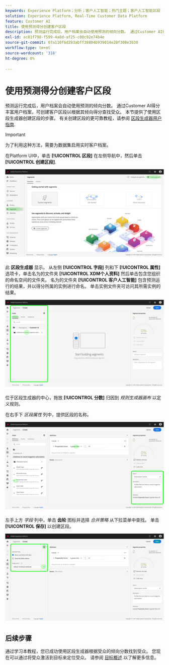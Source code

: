 ```yaml
---
keywords: Experience Platform；分析；客户人工智能；热门主题；客户人工智能区段
solution: Experience Platform, Real-Time Customer Data Platform
feature: Customer AI
title: 使用预测得分创建客户区段
description: 预测运行完成后，用户档案会自动使用预测的倾向分数。 通过Customer AI得分丰富用户档案，可创建客户区段以根据其倾向得分查找受众。 本节提供了使用区段生成器创建区段的步骤。
exl-id: ac81f798-f599-4a8d-af25-c00c92e74b4e
source-git-commit: 07a110f6d293abff38804b939014e28f308e3b30
workflow-type: tm+mt
source-wordcount: '318'
ht-degree: 0%

---
```


# 使用预测得分创建客户区段

预测运行完成后，用户档案会自动使用预测的倾向分数。 通过Customer AI得分丰富用户档案，可创建客户区段以根据其倾向得分查找受众。 本节提供了使用区段生成器创建区段的步骤。 有关创建区段的更可靠教程，请参阅 [区段生成器用户指南](../../../segmentation/ui/segment-builder.md).

>[!IMPORTANT]
>
>为了利用这种方法，需要为数据集启用实时客户档案。

在Platform UI中，单击 **[!UICONTROL 区段]** 在左侧导航中，然后单击 **[!UICONTROL 创建区段]**.

![](../images/user-guide/segments.png)

此 **区段生成器** 显示。 从左侧 **[!UICONTROL 字段]** 列和下 **[!UICONTROL 属性]** 选项卡，单击名为的文件夹 **[!UICONTROL XDM个人资料]** 然后单击包含您组织的命名空间的文件夹。 名为的文件夹 **[!UICONTROL 客户人工智能]** 包含预测运行的结果，并以得分所属的实例进行命名。 单击实例文件夹可访问其所需实例的结果。

![](../images/user-guide/results.png)

位于区段生成器的中心，拖放 **[!UICONTROL 分数]** 归因到 *规则生成器画布* 以定义规则。

在右手下 *区段属性* 列中，提供区段的名称。

![](../images/user-guide/properties.png)

左手上方 *字段* 列中，单击 **齿轮** 图标并选择 *合并策略* 从下拉菜单中查找。 单击 **[!UICONTROL 保存]** 以创建区段。

![](../images/user-guide/merge_policy.png)

## 后续步骤

通过学习本教程，您已成功使用区段生成器根据受众的倾向分数找到受众。 您现在可以通过将受众激活到目标来定位受众。 请参阅 [目标概述](../../../destinations/home.md) 以了解更多信息。
